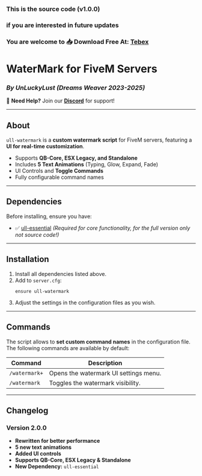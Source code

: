 ### This is the source code (v1.0.0)
### if you are interested in future updates
### You are welcome to 📥 **Download Free At:** [Tebex](https://UnLuckyLust.tebex.io)

# **WaterMark for FiveM Servers**
### *By UnLuckyLust (Dreams Weaver 2023-2025)*
💬 **Need Help?** Join our **[Discord](https://discord.gg/gtH9nkGrHu)** for support!

---

## **About**
`ull-watermark` is a **custom watermark script** for FiveM servers, featuring a **UI for real-time customization**.

- Supports **QB-Core, ESX Legacy, and Standalone**
- Includes **5 Text Animations** (Typing, Glow, Expand, Fade)
- UI Controls and **Toggle Commands**
- Fully configurable command names

---

## **Dependencies**
Before installing, ensure you have:
- ✅ [ull-essential](https://dreamsweaver.co/Releases/Essentials) *(Required for core functionality, for the full version only not source code!)*

---

## **Installation**
1. Install all dependencies listed above.
2. Add to `server.cfg`:
   ```
   ensure ull-watermark
   ```  
3. Adjust the settings in the configuration files as you wish.

---

## **Commands**
The script allows to **set custom command names** in the configuration file. The following commands are available by default:

| Command             | Description                                  |
|---------------------|----------------------------------------------|
| `/watermark+`     | Opens the watermark UI settings menu.       |
| `/watermark`  | Toggles the watermark visibility.           |

---

## **Changelog**
### **Version 2.0.0**
- **Rewritten for better performance**
- **5 new text animations**
- **Added UI controls**
- **Supports QB-Core, ESX Legacy & Standalone**
- **New Dependency:** `ull-essential`
